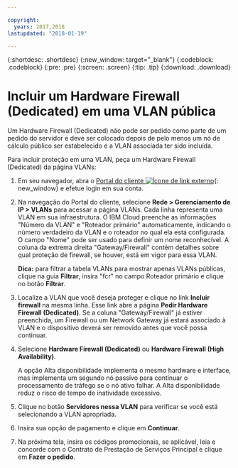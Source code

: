 ```yaml
---

copyright:
  years: 2017,2018
lastupdated: "2018-01-19"

---
```


{:shortdesc: .shortdesc}
{:new_window: target="_blank"}
{:codeblock: .codeblock}
{:pre: .pre}
{:screen: .screen}
{:tip: .tip}
{:download: .download}

# Incluir um Hardware Firewall (Dedicated) em uma VLAN pública

Um Hardware Firewall (Dedicated) não pode ser pedido como parte de um pedido do servidor e deve ser colocado depois de pelo menos um nó de cálculo público ser estabelecido e a VLAN associada ter sido incluída.

Para incluir proteção em uma VLAN, peça um Hardware Firewall (Dedicated) da página VLANs:

1. Em seu navegador, abra o [Portal do cliente ![Ícone de link externo](../../icons/launch-glyph.svg "Ícone de link externo")](https://control.softlayer.com/){: new_window} e efetue login em sua conta.
2. Na navegação do Portal do cliente, selecione **Rede > Gerenciamento de IP > VLANs** para acessar a página VLANs. Cada linha representa uma VLAN em sua infraestrutura. O IBM Cloud preenche as informações "Número da VLAN" e "Roteador primário" automaticamente, indicando o número verdadeiro da VLAN e o roteador no qual ela está configurada. O campo "Nome" pode ser usado para definir um nome reconhecível. A coluna da extrema direita "Gateway/Firewall" contém detalhes sobre qual proteção de firewall, se houver, está em vigor para essa VLAN. 

	**Dica:** para filtrar a tabela VLANs para mostrar apenas VLANs públicas, clique na guia **Filtrar**, insira "fcr" no campo Roteador primário e clique no botão **Filtrar**.
3. Localize a VLAN que você deseja proteger e clique no link **Incluir firewall** na mesma linha. Esse link abre a página **Pedir Hardware Firewall (Dedicated)**. Se a coluna "Gateway/Firewall" já estiver preenchida, um Firewall ou um Network Gateway já estará associado à VLAN e o dispositivo deverá ser removido antes que você possa continuar.
4. Selecione **Hardware Firewall (Dedicated)** ou **Hardware Firewall (High Availability)**. 

	A opção Alta disponibilidade implementa o mesmo hardware e interface, mas implementa um segundo nó passivo para continuar o processamento de tráfego se o nó ativo falhar. A Alta disponibilidade reduz o risco de tempo de inatividade excessivo. 

5. Clique no botão **Servidores nessa VLAN** para verificar se você está selecionando a VLAN apropriada.
6. Insira sua opção de pagamento e clique em **Continuar**.
7. Na próxima tela, insira os códigos promocionais, se aplicável, leia e concorde com o Contrato de Prestação de Serviços Principal e clique em **Fazer o pedido**. 
